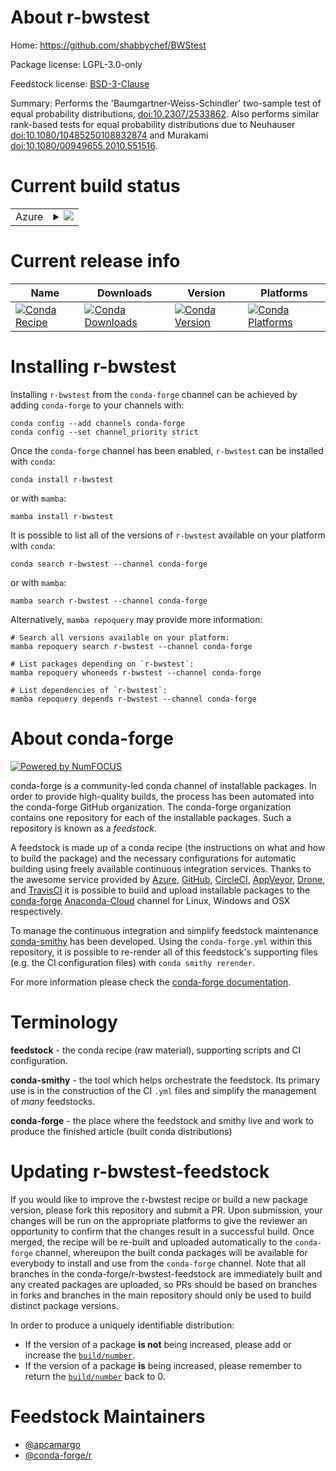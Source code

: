 About r-bwstest
===============

Home: https://github.com/shabbychef/BWStest

Package license: LGPL-3.0-only

Feedstock license: [BSD-3-Clause](https://github.com/conda-forge/r-bwstest-feedstock/blob/main/LICENSE.txt)

Summary: Performs the 'Baumgartner-Weiss-Schindler' two-sample test of equal probability distributions, <doi:10.2307/2533862>. Also performs similar rank-based tests for equal probability distributions due to Neuhauser <doi:10.1080/10485250108832874> and Murakami <doi:10.1080/00949655.2010.551516>.

Current build status
====================


<table>
    
  <tr>
    <td>Azure</td>
    <td>
      <details>
        <summary>
          <a href="https://dev.azure.com/conda-forge/feedstock-builds/_build/latest?definitionId=4171&branchName=main">
            <img src="https://dev.azure.com/conda-forge/feedstock-builds/_apis/build/status/r-bwstest-feedstock?branchName=main">
          </a>
        </summary>
        <table>
          <thead><tr><th>Variant</th><th>Status</th></tr></thead>
          <tbody><tr>
              <td>linux_64_r_base4.1</td>
              <td>
                <a href="https://dev.azure.com/conda-forge/feedstock-builds/_build/latest?definitionId=4171&branchName=main">
                  <img src="https://dev.azure.com/conda-forge/feedstock-builds/_apis/build/status/r-bwstest-feedstock?branchName=main&jobName=linux&configuration=linux_64_r_base4.1" alt="variant">
                </a>
              </td>
            </tr><tr>
              <td>linux_64_r_base4.2</td>
              <td>
                <a href="https://dev.azure.com/conda-forge/feedstock-builds/_build/latest?definitionId=4171&branchName=main">
                  <img src="https://dev.azure.com/conda-forge/feedstock-builds/_apis/build/status/r-bwstest-feedstock?branchName=main&jobName=linux&configuration=linux_64_r_base4.2" alt="variant">
                </a>
              </td>
            </tr><tr>
              <td>osx_64_r_base4.1</td>
              <td>
                <a href="https://dev.azure.com/conda-forge/feedstock-builds/_build/latest?definitionId=4171&branchName=main">
                  <img src="https://dev.azure.com/conda-forge/feedstock-builds/_apis/build/status/r-bwstest-feedstock?branchName=main&jobName=osx&configuration=osx_64_r_base4.1" alt="variant">
                </a>
              </td>
            </tr><tr>
              <td>osx_64_r_base4.2</td>
              <td>
                <a href="https://dev.azure.com/conda-forge/feedstock-builds/_build/latest?definitionId=4171&branchName=main">
                  <img src="https://dev.azure.com/conda-forge/feedstock-builds/_apis/build/status/r-bwstest-feedstock?branchName=main&jobName=osx&configuration=osx_64_r_base4.2" alt="variant">
                </a>
              </td>
            </tr><tr>
              <td>win_64</td>
              <td>
                <a href="https://dev.azure.com/conda-forge/feedstock-builds/_build/latest?definitionId=4171&branchName=main">
                  <img src="https://dev.azure.com/conda-forge/feedstock-builds/_apis/build/status/r-bwstest-feedstock?branchName=main&jobName=win&configuration=win_64_" alt="variant">
                </a>
              </td>
            </tr>
          </tbody>
        </table>
      </details>
    </td>
  </tr>
</table>

Current release info
====================

| Name | Downloads | Version | Platforms |
| --- | --- | --- | --- |
| [![Conda Recipe](https://img.shields.io/badge/recipe-r--bwstest-green.svg)](https://anaconda.org/conda-forge/r-bwstest) | [![Conda Downloads](https://img.shields.io/conda/dn/conda-forge/r-bwstest.svg)](https://anaconda.org/conda-forge/r-bwstest) | [![Conda Version](https://img.shields.io/conda/vn/conda-forge/r-bwstest.svg)](https://anaconda.org/conda-forge/r-bwstest) | [![Conda Platforms](https://img.shields.io/conda/pn/conda-forge/r-bwstest.svg)](https://anaconda.org/conda-forge/r-bwstest) |

Installing r-bwstest
====================

Installing `r-bwstest` from the `conda-forge` channel can be achieved by adding `conda-forge` to your channels with:

```
conda config --add channels conda-forge
conda config --set channel_priority strict
```

Once the `conda-forge` channel has been enabled, `r-bwstest` can be installed with `conda`:

```
conda install r-bwstest
```

or with `mamba`:

```
mamba install r-bwstest
```

It is possible to list all of the versions of `r-bwstest` available on your platform with `conda`:

```
conda search r-bwstest --channel conda-forge
```

or with `mamba`:

```
mamba search r-bwstest --channel conda-forge
```

Alternatively, `mamba repoquery` may provide more information:

```
# Search all versions available on your platform:
mamba repoquery search r-bwstest --channel conda-forge

# List packages depending on `r-bwstest`:
mamba repoquery whoneeds r-bwstest --channel conda-forge

# List dependencies of `r-bwstest`:
mamba repoquery depends r-bwstest --channel conda-forge
```


About conda-forge
=================

[![Powered by
NumFOCUS](https://img.shields.io/badge/powered%20by-NumFOCUS-orange.svg?style=flat&colorA=E1523D&colorB=007D8A)](https://numfocus.org)

conda-forge is a community-led conda channel of installable packages.
In order to provide high-quality builds, the process has been automated into the
conda-forge GitHub organization. The conda-forge organization contains one repository
for each of the installable packages. Such a repository is known as a *feedstock*.

A feedstock is made up of a conda recipe (the instructions on what and how to build
the package) and the necessary configurations for automatic building using freely
available continuous integration services. Thanks to the awesome service provided by
[Azure](https://azure.microsoft.com/en-us/services/devops/), [GitHub](https://github.com/),
[CircleCI](https://circleci.com/), [AppVeyor](https://www.appveyor.com/),
[Drone](https://cloud.drone.io/welcome), and [TravisCI](https://travis-ci.com/)
it is possible to build and upload installable packages to the
[conda-forge](https://anaconda.org/conda-forge) [Anaconda-Cloud](https://anaconda.org/)
channel for Linux, Windows and OSX respectively.

To manage the continuous integration and simplify feedstock maintenance
[conda-smithy](https://github.com/conda-forge/conda-smithy) has been developed.
Using the ``conda-forge.yml`` within this repository, it is possible to re-render all of
this feedstock's supporting files (e.g. the CI configuration files) with ``conda smithy rerender``.

For more information please check the [conda-forge documentation](https://conda-forge.org/docs/).

Terminology
===========

**feedstock** - the conda recipe (raw material), supporting scripts and CI configuration.

**conda-smithy** - the tool which helps orchestrate the feedstock.
                   Its primary use is in the construction of the CI ``.yml`` files
                   and simplify the management of *many* feedstocks.

**conda-forge** - the place where the feedstock and smithy live and work to
                  produce the finished article (built conda distributions)


Updating r-bwstest-feedstock
============================

If you would like to improve the r-bwstest recipe or build a new
package version, please fork this repository and submit a PR. Upon submission,
your changes will be run on the appropriate platforms to give the reviewer an
opportunity to confirm that the changes result in a successful build. Once
merged, the recipe will be re-built and uploaded automatically to the
`conda-forge` channel, whereupon the built conda packages will be available for
everybody to install and use from the `conda-forge` channel.
Note that all branches in the conda-forge/r-bwstest-feedstock are
immediately built and any created packages are uploaded, so PRs should be based
on branches in forks and branches in the main repository should only be used to
build distinct package versions.

In order to produce a uniquely identifiable distribution:
 * If the version of a package **is not** being increased, please add or increase
   the [``build/number``](https://docs.conda.io/projects/conda-build/en/latest/resources/define-metadata.html#build-number-and-string).
 * If the version of a package **is** being increased, please remember to return
   the [``build/number``](https://docs.conda.io/projects/conda-build/en/latest/resources/define-metadata.html#build-number-and-string)
   back to 0.

Feedstock Maintainers
=====================

* [@apcamargo](https://github.com/apcamargo/)
* [@conda-forge/r](https://github.com/conda-forge/r/)

